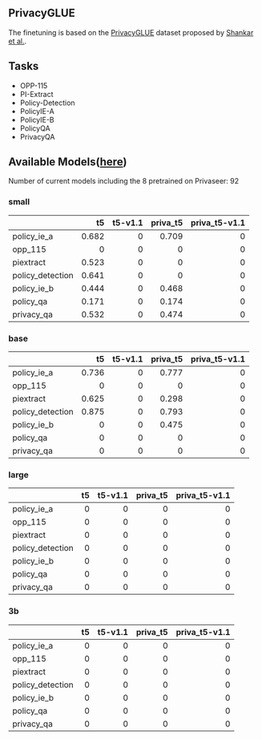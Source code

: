 ## PrivacyGLUE

The finetuning is based on the [PrivacyGLUE](https://github.com/infsys-lab/privacy-glue) dataset proposed by [Shankar et al.](https://www.mdpi.com/2076-3417/13/6/3701).


## Tasks

- OPP-115
- PI-Extract
- Policy-Detection
- PolicyIE-A
- PolicyIE-B
- PolicyQA
- PrivacyQA

## Available Models([here](https://huggingface.co/alzoubi36))


Number of current models including the 8 pretrained on Privaseer: 92

### small


|                   |    t5 |   t5-v1.1 |   priva_t5 |   priva_t5-v1.1 |
|:------------------|------:|----------:|-----------:|----------------:|
| policy\_ie\_a     | 0.682 |         0 |      0.709 |               0 |
| opp\_115          | 0     |         0 |      0     |               0 |
| piextract         | 0.523 |         0 |      0     |               0 |
| policy\_detection | 0.641 |         0 |      0     |               0 |
| policy\_ie\_b     | 0.444 |         0 |      0.468 |               0 |
| policy\_qa        | 0.171 |         0 |      0.174 |               0 |
| privacy\_qa       | 0.532 |         0 |      0.474 |               0 |
 

### base


|                   |    t5 |   t5-v1.1 |   priva_t5 |   priva_t5-v1.1 |
|:------------------|------:|----------:|-----------:|----------------:|
| policy\_ie\_a     | 0.736 |         0 |      0.777 |               0 |
| opp\_115          | 0     |         0 |      0     |               0 |
| piextract         | 0.625 |         0 |      0.298 |               0 |
| policy\_detection | 0.875 |         0 |      0.793 |               0 |
| policy\_ie\_b     | 0     |         0 |      0.475 |               0 |
| policy\_qa        | 0     |         0 |      0     |               0 |
| privacy\_qa       | 0     |         0 |      0     |               0 |
 

### large


|                   |   t5 |   t5-v1.1 |   priva_t5 |   priva_t5-v1.1 |
|:------------------|-----:|----------:|-----------:|----------------:|
| policy\_ie\_a     |    0 |         0 |          0 |               0 |
| opp\_115          |    0 |         0 |          0 |               0 |
| piextract         |    0 |         0 |          0 |               0 |
| policy\_detection |    0 |         0 |          0 |               0 |
| policy\_ie\_b     |    0 |         0 |          0 |               0 |
| policy\_qa        |    0 |         0 |          0 |               0 |
| privacy\_qa       |    0 |         0 |          0 |               0 |
 

### 3b


|                   |   t5 |   t5-v1.1 |   priva_t5 |   priva_t5-v1.1 |
|:------------------|-----:|----------:|-----------:|----------------:|
| policy\_ie\_a     |    0 |         0 |          0 |               0 |
| opp\_115          |    0 |         0 |          0 |               0 |
| piextract         |    0 |         0 |          0 |               0 |
| policy\_detection |    0 |         0 |          0 |               0 |
| policy\_ie\_b     |    0 |         0 |          0 |               0 |
| policy\_qa        |    0 |         0 |          0 |               0 |
| privacy\_qa       |    0 |         0 |          0 |               0 |
 

